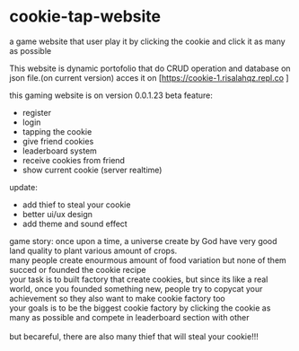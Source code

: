 # cookie-tap-website
a game website that user play it by clicking the cookie and click it as many as possible

This website is dynamic portofolio that do CRUD operation and database on json file.(on current version) 
acces it on [https://cookie-1.risalahqz.repl.co ]

this gaming website is on version 0.0.1.23 beta
feature: 
- register
- login
- tapping the cookie
- give friend cookies
- leaderboard system
- receive cookies from friend
- show current cookie (server realtime)
  

update:
- add thief to steal your cookie
- better ui/ux design
- add theme and sound effect



game story:
once upon a time, a universe create by God have very good land quality to plant various amount of crops. <br />many people create enourmous amount of food variation but none of them succed or founded the cookie recipe <br />
your task is to built factory that create cookies, but since its like a real world, once you founded something new, people try to copycat your achievement so they also want to make cookie factory too <br />
your goals is to be the biggest cookie factory by clicking the cookie as many as possible and compete in leaderboard section with other
<br /> <br />
but becareful, there are also many thief that will steal your cookie!!!
  
